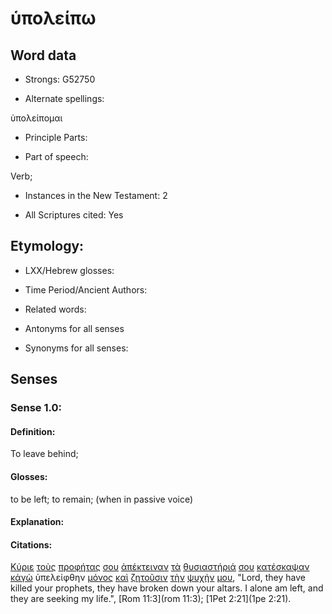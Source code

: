 # ὑπολείπω 

<!-- Status: S2=NeedsFinalCheck -->
<!-- Lexica used for edits: BDAG, FFM, LN, A-S -->

## Word data

* Strongs: G52750

* Alternate spellings:

ὑπολείπομαι

* Principle Parts: 

* Part of speech: 

Verb;

* Instances in the New Testament: 2

* All Scriptures cited: Yes

## Etymology: 

* LXX/Hebrew glosses: 

* Time Period/Ancient Authors: 

* Related words: 

* Antonyms for all senses

* Synonyms for all senses: 

## Senses 

### Sense 1.0:

#### Definition: 

To leave behind;

#### Glosses:

to be left; to remain; (when in passive voice)

#### Explanation:

#### Citations:

[Κύριε](../G29620/01.md) [τοὺς](../G35880/01.md) [προφήτας](../G43960/01.md) [σου](../G47710/01.md) [ἀπέκτειναν](../G06150/01.md) [τὰ](../G35880/01.md) [θυσιαστήριά](../G23790/01.md) [σου](../G47710/01.md) [κατέσκαψαν](../G26790/01.md) [κἀγὼ](../G25040/01.md) ὑπελείφθην [μόνος](../G34410/01.md) [καὶ](../G25320/01.md) [ζητοῦσιν](../G22120/01.md) [τὴν](../G35880/01.md) [ψυχήν](../G55900/01.md) [μου](../G14730/01.md), 
"Lord, they have killed your prophets, they have broken down your altars. I alone am left, and they are seeking my life.", 
[Rom 11:3](rom 11:3);  [1Pet 2:21](1pe 2:21).

